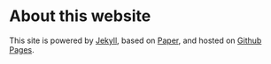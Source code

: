 # About this website

This site is powered by [Jekyll](https://jekyllrb.com), based on [Paper](https://github.com/mkchoi212/paper-jekyll-theme), and hosted on [Github Pages](https://pages.github.com).
